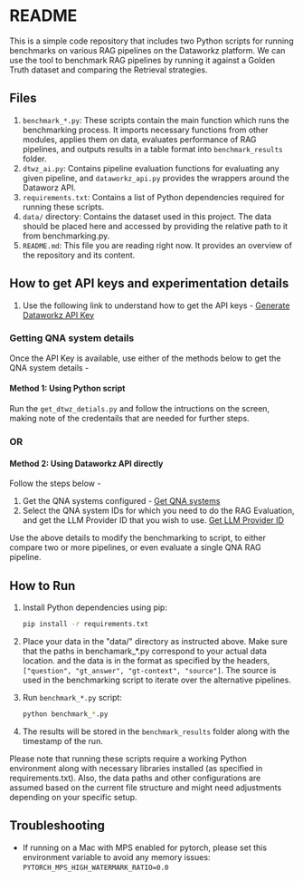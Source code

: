 # README

This is a simple code repository that includes two Python scripts for running benchmarks on various RAG pipelines on the Dataworkz platform. We can use the tool to benchmark RAG pipelines by running it against a Golden Truth dataset and comparing the Retrieval strategies. 
## Files

1. `benchmark_*.py`: These scripts contain the main function which runs the benchmarking process. It imports necessary functions from other modules, applies them on data, evaluates performance of RAG pipelines, and outputs results in a table format into `benchmark_results` folder.
2. `dtwz_ai.py`: Contains pipeline evaluation functions  for evaluating any given pipeline, and `dataworkz_api.py` provides the wrappers around the Dataworz API.
3. `requirements.txt`: Contains a list of Python dependencies required for running these scripts.
4. `data/` directory: Contains the dataset used in this project. The data should be placed here and accessed by providing the relative path to it from benchmarking.py. 
5. `README.md`: This file you are reading right now. It provides an overview of the repository and its content.

## How to get API keys and experimentation details 
1. Use the following link to understand how to get the API keys - [Generate Dataworkz API Key](https://docs.dataworkz.com/product-docs/api/generate-api-key-in-dataworkz)
### Getting QNA system details 
Once the API Key is available, use either of the methods below to get the QNA system details - 

#### Method 1: Using Python script
Run the `get_dtwz_detials.py` and follow the intructions on the screen, making note of the credentails that are needed for further steps. 
### OR
#### Method 2: Using Dataworkz API directly
Follow the steps below - 
1. Get the QNA systems configured - [Get QNA systems](https://docs.dataworkz.com/product-docs/api#qna-v1-systems)
2. Select the QNA system IDs for which you need to do the RAG Evaluation, and get the LLM Provider ID that you wish to use. [Get LLM Provider ID](https://docs.dataworkz.com/product-docs/api#qna-v1-systems-systemid-llm-providers)

Use the above details to modify the benchmarking to script, to either compare two or more pipelines, or even evaluate a single QNA RAG pipeline. 

## How to Run

1. Install Python dependencies using pip: 
   
   ```bash
   pip install -r requirements.txt
   ```
2. Place your data in the "data/" directory as instructed above. Make sure that the paths in benchamark_*.py correspond to your actual data location. and the data is in the format as specified by the headers, `["question", "gt_answer", "gt-context", "source"]`. The source is used in the benchmarking script to iterate over the alternative pipelines.
3. Run `benchmark_*.py` script:
   
    ```bash
    python benchmark_*.py
    ```
4. The results will be stored in the `benchmark_results` folder along with the timestamp of the run. 


Please note that running these scripts require a working Python environment along with necessary libraries installed (as specified in requirements.txt). Also, the data paths and other configurations are assumed based on the current file structure and might need adjustments depending on your specific setup.

## Troubleshooting 
* If running on a Mac with MPS enabled for pytorch, please set this environment variable to avoid any memory issues: ```PYTORCH_MPS_HIGH_WATERMARK_RATIO=0.0```
